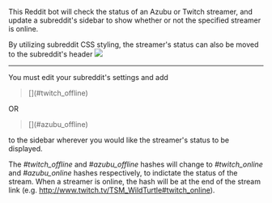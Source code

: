 This Reddit bot will check the status of an Azubu or Twitch streamer, and update a subreddit's sidebar to show whether or not the specified streamer is online.

By utilizing subreddit CSS styling, the streamer's status can also be moved to the subreddit's header
<img src="http://i.imgur.com/YVBgMYv.png">

<hr>

You must edit your subreddit's settings and add
> \[\]\(#twitch_offline\)

OR
> \[\]\(#azubu_offline\)

to the sidebar wherever you would like the streamer's status to be displayed.

The *#twitch_offline* and *#azubu_offline* hashes will change to *#twitch_online* and *#azubu_online* hashes respectively, to indictate the status of the stream.  When a streamer is online, the hash will be at the end of the stream link (e.g. http://www.twitch.tv/TSM_WildTurtle#twitch_online).
